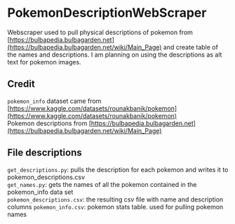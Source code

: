 # PokemonDescriptionWebScraper
Webscraper used to pull physical descriptions of pokemon from [https://bulbapedia.bulbagarden.net](https://bulbapedia.bulbagarden.net/wiki/Main_Page) and create table of the names and descriptions.
I am planning on using the descriptions as alt text for pokemon images.

## Credit
`pokemon_info` dataset came from [https://www.kaggle.com/datasets/rounakbanik/pokemon](https://www.kaggle.com/datasets/rounakbanik/pokemon)  
Pokemon descriptions from [https://bulbapedia.bulbagarden.net](https://bulbapedia.bulbagarden.net/wiki/Main_Page)  

## File descriptions
`get_descriptions.py`: pulls the description for each pokemon and writes it to pokemon_descriptions.csv  
`get_names.py`: gets the names of all the pokemon contained in the pokemon_info data set  
`pokemon_descriptions.csv`: the resulting csv file with name and description columns
`pokemon_info.csv`: pokemon stats table. used for pulling pokemon names
